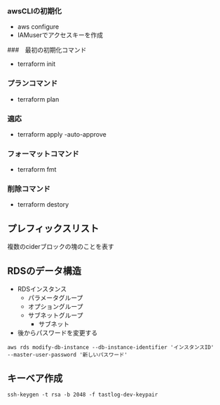 ### awsCLIの初期化
- aws configure
- IAMuserでアクセスキーを作成

###　最初の初期化コマンド
- terraform init

### プランコマンド
- terraform plan

### 適応
- terraform apply -auto-approve

### フォーマットコマンド
- terraform fmt

### 削除コマンド
- terraform destory



## プレフィックスリスト
複数のciderブロックの塊のことを表す

## RDSのデータ構造
- RDSインスタンス
  - パラメータグループ
  - オプショングループ
  - サブネットグループ
    - サブネット
- 後からパスワードを変更する
```shell
aws rds modify-db-instance --db-instance-identifier 'インスタンスID' 
--master-user-password '新しいパスワード'
```


## キーベア作成
```shell
ssh-keygen -t rsa -b 2048 -f tastlog-dev-keypair
```